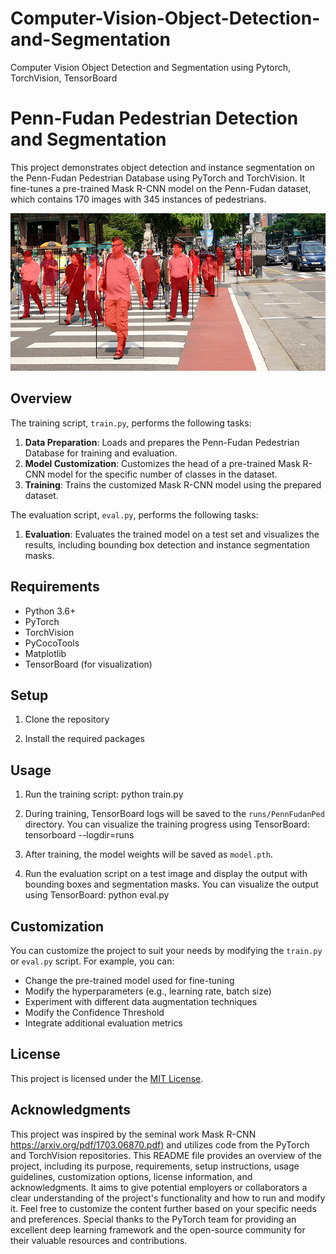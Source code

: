 # Computer-Vision-Object-Detection-and-Segmentation
Computer Vision Object Detection and Segmentation using Pytorch, TorchVision, TensorBoard


# Penn-Fudan Pedestrian Detection and Segmentation

This project demonstrates object detection and instance segmentation on the Penn-Fudan Pedestrian Database using PyTorch and TorchVision. It fine-tunes a pre-trained Mask R-CNN model on the Penn-Fudan dataset, which contains 170 images with 345 instances of pedestrians.


![alt text](https://github.com/evan-sctg/Computer-Vision-Object-Detection-and-Segmentation/blob/main/pedestrians.png?raw=true)

## Overview

The training script, `train.py`, performs the following tasks:

1. **Data Preparation**: Loads and prepares the Penn-Fudan Pedestrian Database for training and evaluation.
2. **Model Customization**: Customizes the head of a pre-trained Mask R-CNN model for the specific number of classes in the dataset.
3. **Training**: Trains the customized Mask R-CNN model using the prepared dataset.

The evaluation script, `eval.py`, performs the following tasks:
1.  **Evaluation**: Evaluates the trained model on a test set and visualizes the results, including bounding box detection and instance segmentation masks.

## Requirements

- Python 3.6+
- PyTorch
- TorchVision
- PyCocoTools
- Matplotlib
- TensorBoard (for visualization)

## Setup

1. Clone the repository

2.  Install the required packages


## Usage

1. Run the training script:
python train.py



2. During training, TensorBoard logs will be saved to the `runs/PennFudanPed` directory. You can visualize the training progress using TensorBoard:
tensorboard --logdir=runs



3. After training, the model weights will be saved as `model.pth`.

4. Run the evaluation script on a test image and display the output with bounding boxes and segmentation masks. You can visualize the output using TensorBoard:
python eval.py

## Customization

You can customize the project to suit your needs by modifying the `train.py` or `eval.py` script. For example, you can:

- Change the pre-trained model used for fine-tuning
- Modify the hyperparameters (e.g., learning rate, batch size)
- Experiment with different data augmentation techniques
- Modify the Confidence Threshold
- Integrate additional evaluation metrics

## License

This project is licensed under the [MIT License](LICENSE).

## Acknowledgments


This project was inspired by the seminal work Mask R-CNN [https://arxiv.org/pdf/1703.06870.pdf)](https://arxiv.org/pdf/1703.06870.pdf) and utilizes code from the PyTorch and TorchVision repositories.
This README file provides an overview of the project, including its purpose, requirements, setup instructions, usage guidelines, customization options, license information, and acknowledgments. It aims to give potential employers or collaborators a clear understanding of the project's functionality and how to run and modify it. Feel free to customize the content further based on your specific needs and preferences.
Special thanks to the PyTorch team for providing an excellent deep learning framework and the open-source community for their valuable resources and contributions.
